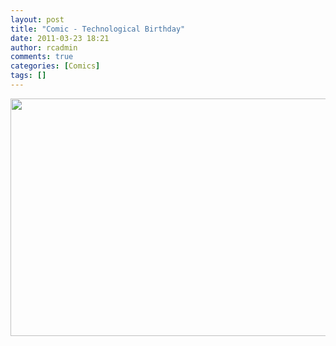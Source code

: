 ```yaml
---
layout: post
title: "Comic - Technological Birthday"
date: 2011-03-23 18:21
author: rcadmin
comments: true
categories: [Comics]
tags: []
---
```

<a href="http://bitsmack.com/wp/2011/03/23/comic-technological-birthday/"><img src="http://bitsmack.com/wp/wp-content/uploads/2011/03/20110323.jpg" alt="" title="The Raj had a birthday this month but I don't know when it was because it wasn't on Facebook." width="680" height="380" class="alignnone size-full wp-image-2164" /></a>
